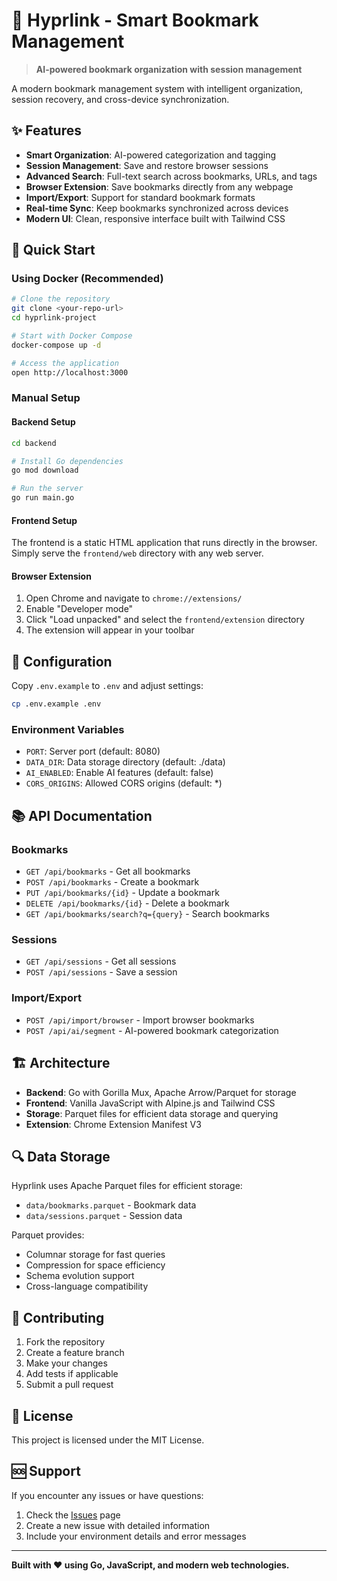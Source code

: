 # 🔖 Hyprlink - Smart Bookmark Management

> **AI-powered bookmark organization with session management**

A modern bookmark management system with intelligent organization, session recovery, and cross-device synchronization.

## ✨ Features

- **Smart Organization**: AI-powered categorization and tagging
- **Session Management**: Save and restore browser sessions
- **Advanced Search**: Full-text search across bookmarks, URLs, and tags
- **Browser Extension**: Save bookmarks directly from any webpage
- **Import/Export**: Support for standard bookmark formats
- **Real-time Sync**: Keep bookmarks synchronized across devices
- **Modern UI**: Clean, responsive interface built with Tailwind CSS

## 🚀 Quick Start

### Using Docker (Recommended)

```bash
# Clone the repository
git clone <your-repo-url>
cd hyprlink-project

# Start with Docker Compose
docker-compose up -d

# Access the application
open http://localhost:3000
```

### Manual Setup

#### Backend Setup

```bash
cd backend

# Install Go dependencies
go mod download

# Run the server
go run main.go
```

#### Frontend Setup

The frontend is a static HTML application that runs directly in the browser. Simply serve the `frontend/web` directory with any web server.

#### Browser Extension

1. Open Chrome and navigate to `chrome://extensions/`
2. Enable "Developer mode"
3. Click "Load unpacked" and select the `frontend/extension` directory
4. The extension will appear in your toolbar

## 🔧 Configuration

Copy `.env.example` to `.env` and adjust settings:

```bash
cp .env.example .env
```

### Environment Variables

- `PORT`: Server port (default: 8080)
- `DATA_DIR`: Data storage directory (default: ./data)
- `AI_ENABLED`: Enable AI features (default: false)
- `CORS_ORIGINS`: Allowed CORS origins (default: *)

## 📚 API Documentation

### Bookmarks

- `GET /api/bookmarks` - Get all bookmarks
- `POST /api/bookmarks` - Create a bookmark
- `PUT /api/bookmarks/{id}` - Update a bookmark
- `DELETE /api/bookmarks/{id}` - Delete a bookmark
- `GET /api/bookmarks/search?q={query}` - Search bookmarks

### Sessions

- `GET /api/sessions` - Get all sessions
- `POST /api/sessions` - Save a session

### Import/Export

- `POST /api/import/browser` - Import browser bookmarks
- `POST /api/ai/segment` - AI-powered bookmark categorization

## 🏗️ Architecture

- **Backend**: Go with Gorilla Mux, Apache Arrow/Parquet for storage
- **Frontend**: Vanilla JavaScript with Alpine.js and Tailwind CSS
- **Storage**: Parquet files for efficient data storage and querying
- **Extension**: Chrome Extension Manifest V3

## 🔍 Data Storage

Hyprlink uses Apache Parquet files for efficient storage:

- `data/bookmarks.parquet` - Bookmark data
- `data/sessions.parquet` - Session data

Parquet provides:
- Columnar storage for fast queries
- Compression for space efficiency
- Schema evolution support
- Cross-language compatibility

## 🤝 Contributing

1. Fork the repository
2. Create a feature branch
3. Make your changes
4. Add tests if applicable
5. Submit a pull request

## 📄 License

This project is licensed under the MIT License.

## 🆘 Support

If you encounter any issues or have questions:

1. Check the [Issues](../../issues) page
2. Create a new issue with detailed information
3. Include your environment details and error messages

---

**Built with ❤️ using Go, JavaScript, and modern web technologies.**